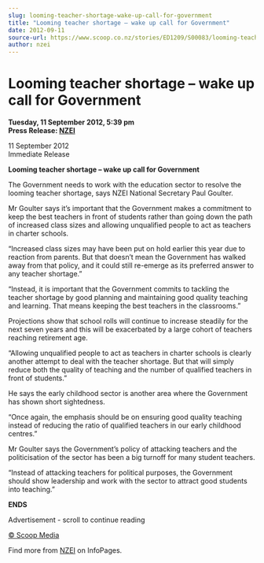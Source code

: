 ```yaml
---
slug: looming-teacher-shortage-wake-up-call-for-government
title: "Looming teacher shortage – wake up call for Government"
date: 2012-09-11
source-url: https://www.scoop.co.nz/stories/ED1209/S00083/looming-teacher-shortage-wake-up-call-for-government.htm
author: nzei
---
```

Looming teacher shortage – wake up call for Government
======================================================

**Tuesday, 11 September 2012, 5:39 pm**  
**Press Release: [NZEI](https://info.scoop.co.nz/NZEI)**

11 September 2012  
Immediate Release

**Looming teacher shortage – wake up call for Government**

The Government needs to work with the education sector to resolve the looming teacher shortage, says NZEI National Secretary Paul Goulter.

Mr Goulter says it’s important that the Government makes a commitment to keep the best teachers in front of students rather than going down the path of increased class sizes and allowing unqualified people to act as teachers in charter schools.

“Increased class sizes may have been put on hold earlier this year due to reaction from parents. But that doesn’t mean the Government has walked away from that policy, and it could still re-emerge as its preferred answer to any teacher shortage.”

“Instead, it is important that the Government commits to tackling the teacher shortage by good planning and maintaining good quality teaching and learning. That means keeping the best teachers in the classrooms.”

Projections show that school rolls will continue to increase steadily for the next seven years and this will be exacerbated by a large cohort of teachers reaching retirement age.

“Allowing unqualified people to act as teachers in charter schools is clearly another attempt to deal with the teacher shortage. But that will simply reduce both the quality of teaching and the number of qualified teachers in front of students.”

He says the early childhood sector is another area where the Government has shown short sightedness.

“Once again, the emphasis should be on ensuring good quality teaching instead of reducing the ratio of qualified teachers in our early childhood centres.”

Mr Goulter says the Government’s policy of attacking teachers and the politicisation of the sector has been a big turnoff for many student teachers.

“Instead of attacking teachers for political purposes, the Government should show leadership and work with the sector to attract good students into teaching.”

**ENDS**  

Advertisement - scroll to continue reading





[© Scoop Media](http://www.scoop.co.nz/about/terms.html)

Find more from [NZEI](https://info.scoop.co.nz/NZEI) on InfoPages.